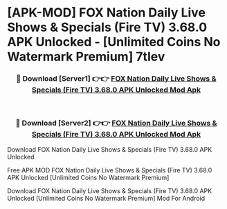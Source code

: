 # [APK-MOD] FOX Nation  Daily Live Shows & Specials (Fire TV) 3.68.0 APK Unlocked - [Unlimited Coins No Watermark Premium] 7tlev



<div align="center">
<h3>🔴 Download [Server1] 👉👉 <a href="https://momento.my/?title=FOX_Nation__Daily_Live_Shows_&_Specials_(Fire_TV)_3.68.0_APK_Unlocked">FOX Nation  Daily Live Shows & Specials (Fire TV) 3.68.0 APK Unlocked Mod Apk</a></h3><br>

<h3>🔴 Download [Server2] 👉👉 <a href="https://momento.my/?title=FOX_Nation__Daily_Live_Shows_&_Specials_(Fire_TV)_3.68.0_APK_Unlocked">FOX Nation  Daily Live Shows & Specials (Fire TV) 3.68.0 APK Unlocked Mod Apk</a></h3>
</div>



Download FOX Nation  Daily Live Shows & Specials (Fire TV) 3.68.0 APK Unlocked 

Free APK MOD FOX Nation  Daily Live Shows & Specials (Fire TV) 3.68.0 APK Unlocked [Unlimited Coins No Watermark Premium]

Download FOX Nation  Daily Live Shows & Specials (Fire TV) 3.68.0 APK Unlocked [Unlimited Coins No Watermark Premium] Mod For Android
